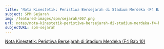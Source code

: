 ```yaml
---
title: 'Nota Kinestetik: Peristiwa Bersejarah di Stadium Merdeka (F4 Bab 10)'
subject: SPM Sejarah
img: /featured-images/spm/sejarah/007.png
url: notes/nota-kinestetik-peristiwa-bersejarah-di-stadium-merdeka-f4-bab10
subjectURL: spm-sejarah
---
```


<a class="open-note" href="/notes/spm/sejarah/Nota%20Kinestetik%20Peristiwa%20Bersejarah%20di%20Stadium%20Merdeka%20(F4%20Bab%2010).pdf" target="_blank">Nota Kinestetik: Peristiwa Bersejarah di Stadium Merdeka (F4 Bab 10)</a>